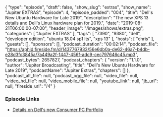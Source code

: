 {
  "type": "episode",
  "draft": false,
  "show_slug": "extras",
  "show_name": "Jupiter EXTRAS",
  "episode": 4,
  "episode_padded": "004",
  "title": "Dell's New Ubuntu Hardware for Late 2019",
  "description": "The new XPS 13 details and Dell's Linux hardware plan for 2019.",
  "date": "2019-08-21T06:00:00-07:00",
  "header_image": "/images/shows/extras.png",
  "categories": [
    "Jupiter EXTRAS"
  ],
  "tags": [
    "7390",
    "9380",
    "dell",
    "developer edition",
    "ubuntu 18.04 sp1 lts",
    "xps 13"
  ],
  "hosts": [
    "chris"
  ],
  "guests": [],
  "sponsors": [],
  "podcast_duration": "00:02:14",
  "podcast_file": "https://aphid.fireside.fm/d/1437767933/56e6db0a-de62-46a7-b4db-e28d3fc3845a/7a449a2f-1447-456f-adc9-cec797646c45.mp3",
  "podcast_bytes": 2657827,
  "podcast_chapters": {
    "version": "1.1.0",
    "author": "Jupiter Broadcasting",
    "title": "Dell's New Ubuntu Hardware for Late 2019",
    "podcastName": "Jupiter Extras",
    "chapters": []
  },
  "podcast_alt_file": null,
  "podcast_ogg_file": null,
  "video_file": null,
  "video_hd_file": null,
  "video_mobile_file": null,
  "youtube_link": null,
  "jb_url": null,
  "fireside_url": "/4"
}


### Episode Links

  * [Details on Dell's new Consumer PC Portfolio](https://blog.dell.com/en-us/dells-new-consumer-pc-portfolio-unveiled-ifa-2019/ "Details on Dell's new Consumer PC Portfolio")


